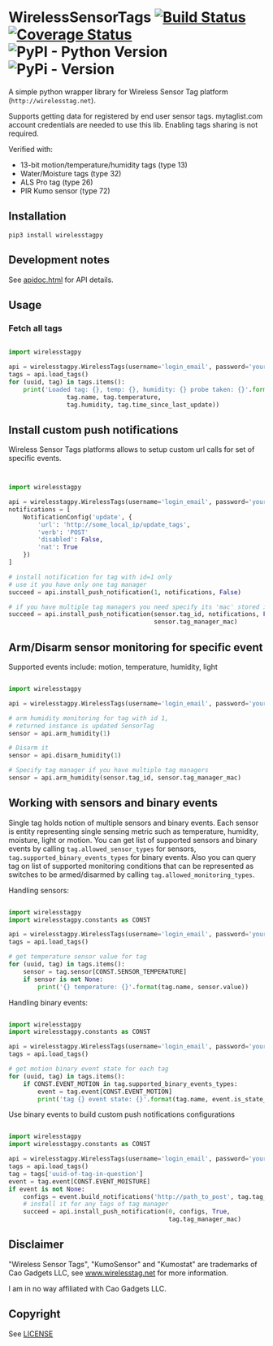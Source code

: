 # WirelessSensorTags  [![Build Status](https://travis-ci.org/sergeymaysak/wirelesstagpy.svg?branch=master)](https://travis-ci.org/sergeymaysak/wirelesstagpy) [![Coverage Status](https://coveralls.io/repos/github/sergeymaysak/wirelesstagpy/badge.svg?branch=master)](https://coveralls.io/github/sergeymaysak/wirelesstagpy?branch=master) ![PyPI - Python Version](https://img.shields.io/pypi/pyversions/wirelesstagpy.svg) ![PyPi - Version](https://img.shields.io/pypi/v/wirelesstagpy.svg)

A simple python wrapper library for Wireless Sensor Tag platform (`http://wirelesstag.net`).

Supports getting data for registered by end user sensor tags.
mytaglist.com account credentials are needed to use this lib.
Enabling tags sharing is not required.

Verified with:

- 13-bit motion/temperature/humidity tags (type 13)
- Water/Moisture tags (type 32)
- ALS Pro tag (type 26)
- PIR Kumo sensor (type 72)

## Installation

```shell
pip3 install wirelesstagpy
```

## Development notes

See [apidoc.html](http://wirelesstag.net/apidoc.html) for API details.

## Usage

### Fetch all tags

```python

import wirelesstagpy

api = wirelesstagpy.WirelessTags(username='login_email', password='your_password')
tags = api.load_tags()
for (uuid, tag) in tags.items():
    print('Loaded tag: {}, temp: {}, humidity: {} probe taken: {}'.format(
                tag.name, tag.temperature,
                tag.humidity, tag.time_since_last_update))

```

## Install custom push notifications

Wireless Sensor Tags platforms allows to setup custom url calls for set of specific events.

```python


import wirelesstagpy

api = wirelesstagpy.WirelessTags(username='login_email', password='your_password')
notifications = [
    NotificationConfig('update', {
        'url': 'http://some_local_ip/update_tags',
        'verb': 'POST'
        'disabled': False,
        'nat': True
    })
]

# install notification for tag with id=1 only
# use it you have only one tag manager
succeed = api.install_push_notification(1, notifications, False)

# if you have multiple tag managers you need specify its 'mac' stored in each tag as following
succeed = api.install_push_notification(sensor.tag_id, notifications, False,
                                        sensor.tag_manager_mac)
```

## Arm/Disarm sensor monitoring for specific event

Supported events include: motion, temperature, humidity, light

```python

import wirelesstagpy

api = wirelesstagpy.WirelessTags(username='login_email', password='your_password')

# arm humidity monitoring for tag with id 1,
# returned instance is updated SensorTag
sensor = api.arm_humidity(1)

# Disarm it
sensor = api.disarm_humidity(1)

# Specify tag manager if you have multiple tag managers
sensor = api.arm_humidity(sensor.tag_id, sensor.tag_manager_mac)

```

## Working with sensors and binary events

Single tag holds notion of multiple sensors and binary events.
Each sensor is entity representing single sensing metric such as temperature, humidity, moisture, light or motion.
You can get list of supported sensors and binary events by calling `tag.allowed_sensor_types` for sensors,
`tag.supported_binary_events_types` for binary events.
Also you can query tag on list of supported monitoring conditions that can be represented as switches to be armed/disarmed by calling `tag.allowed_monitoring_types`.

Handling sensors:
```python

import wirelesstagpy
import wirelesstagpy.constants as CONST

api = wirelesstagpy.WirelessTags(username='login_email', password='your_password')
tags = api.load_tags()

# get temperature sensor value for tag
for (uuid, tag) in tags.items():
    sensor = tag.sensor[CONST.SENSOR_TEMPERATURE]
    if sensor is not None:
        print('{} temperature: {}'.format(tag.name, sensor.value))

```

Handling binary events:
```python

import wirelesstagpy
import wirelesstagpy.constants as CONST

api = wirelesstagpy.WirelessTags(username='login_email', password='your_password')
tags = api.load_tags()

# get motion binary event state for each tag
for (uuid, tag) in tags.items():
    if CONST.EVENT_MOTION in tag.supported_binary_events_types:
        event = tag.event[CONST.EVENT_MOTION]
        print('tag {} event state: {}'.format(tag.name, event.is_state_on))

```

Use binary events to build custom push notifications configurations
```python

import wirelesstagpy
import wirelesstagpy.constants as CONST

api = wirelesstagpy.WirelessTags(username='login_email', password='your_password')
tags = api.load_tags()
tag = tags['uuid-of-tag-in-question']
event = tag.event[CONST.EVENT_MOISTURE]
if event is not None:
    configs = event.build_notifications('http://path_to_post', tag.tag_manager_mac)
    # install it for any tags of tag manager
    succeed = api.install_push_notification(0, configs, True,
                                            tag.tag_manager_mac)
```

## Disclaimer

"Wireless Sensor Tags", "KumoSensor" and "Kumostat" are trademarks of Cao Gadgets LLC,
see www.wirelesstag.net for more information.

I am in no way affiliated with Cao Gadgets LLC.

## Copyright

See [LICENSE](LICENSE)
